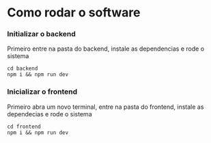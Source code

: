 # Como rodar o software

### Initializar o backend

Primeiro entre na pasta do backend, instale as dependencias e rode o sistema

```shell
cd backend
npm i && npm run dev
```

### Inicializar o frontend

Primeiro abra um novo terminal, entre na pasta do frontend, instale as dependecias e rode o sistema

```shell
cd frontend
npm i && npm run dev
```
